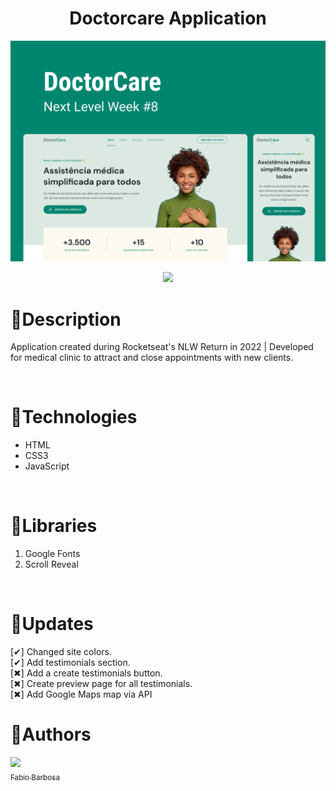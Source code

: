 <h1 align="center">Doctorcare Application</h1>
<img alt="imagem de capa da aplicação doctorcare" src="./Assets/Capa.png">
<br>

<p align="center">
<img src="http://img.shields.io/static/v1?label=STATUS&message=EM%20DESENVOLVIMENTO&color=GREEN&style=for-the-badge"/>
</p>


<h1>📌Description</h1>
<p>Application created during Rocketseat's NLW Return in 2022 | Developed for medical clinic to attract and close appointments with new clients.</p>
<br>

<h1>📌Technologies</h1>
<ul>
  <li>HTML</li>
  <li>CSS3</li>
  <li>JavaScript</li>
</ul>
<br>

<h1>📌Libraries</h1>
<ol>
  <li>Google Fonts</li>
  <li>Scroll Reveal</li>
</ol>
<br>

<h1>📌Updates</h1>
[✔] Changed site colors.<br>
[✔] Add testimonials section.<br>
[✖] Add a create testimonials button.<br>
[✖] Create preview page for all testimonials.<br>
[✖] Add Google Maps map via API<br>

<h1>📌Authors</h1>


[<img src="https://avatars.githubusercontent.com/u/69371317?v=4" width=115><br><sub align="center">Fabio Barbosa</sub>](https://github.com/fab1obarbosa)

<br>
